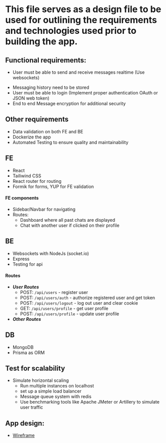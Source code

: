 # This file serves as a design file to be used for outlining the requirements and technologies used prior to building the app.

## Functional requirements:

- User must be able to send and receive messages realtime (Use websockets)
<!-- - Later implement sending of different file types and images -->
- Messaging history need to be stored
- User must be able to login (Implement proper authentication OAuth or JSON web token)
- End to end Message encryption for additional security

## Other requirements

- Data validation on both FE and BE
- Dockerize the app
- Automated Testing to ensure quality and maintainability

## FE

- React
- Tailiwind CSS
- React router for routing
- Formik for forms, YUP for FE validation

#### FE components

- Sidebar/Navbar for navigating
- Routes:
  - Dashboard where all past chats are displayed
  - Chat with another user if clicked on their profile

## BE

- Websockets with NodeJs (socket.io)
- Express
- Testing for api

#### Routes

- **_User Routes_**
  - POST: `/api/users` - register user
  - POST: `/api/users/auth` - authorize registered user and get token
  - POST: `/api/users/logout` - log out user and clear cookie
  - GET: `/api/users/profile` - get user profile
  - POST: `/api/users/profile` - update user profile
- **_Other Routes_**

## DB

- MongoDB
- Prisma as ORM

## Test for scalability

- Simulate horizontal scaling
  - Run multiple instances on localhost
  - set up a simple load balancer
  - Message queue system with redis
  - Use benchmarking tools like Apache JMeter or Artillery to simulate user traffic

## App design:

- [Wireframe](https://whimsical.com/muraasilat-Wd6wZgqnRpEFvQ5Mp2PJdz)
